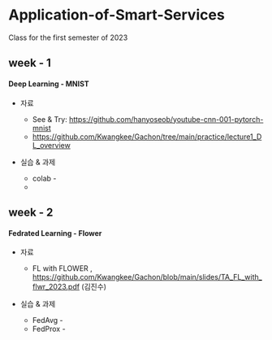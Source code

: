 # Application-of-Smart-Services
Class for the first semester of 2023



## week - 1
#### Deep Learning - MNIST
- 자료
  - See & Try: https://github.com/hanyoseob/youtube-cnn-001-pytorch-mnist
  - https://github.com/Kwangkee/Gachon/tree/main/practice/lecture1_DL_overview

- 실습 & 과제
  - colab -
  -

## week - 2
#### Fedrated Learning - Flower
- 자료
  - FL with FLOWER , https://github.com/Kwangkee/Gachon/blob/main/slides/TA_FL_with_flwr_2023.pdf (김진수)

- 실습 & 과제
  - FedAvg -
  - FedProx - 



